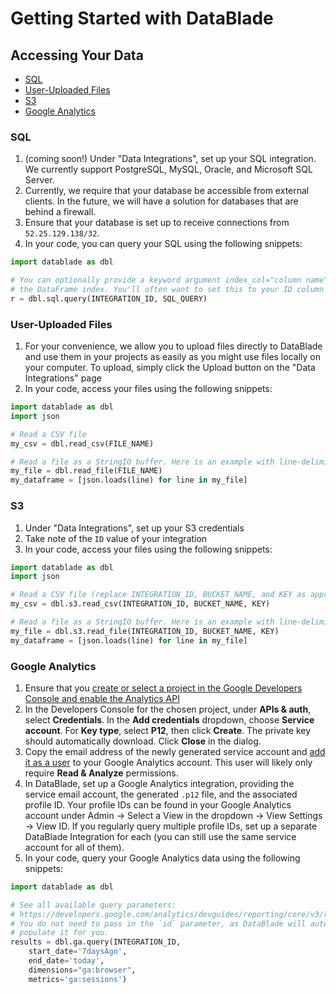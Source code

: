 # Getting Started with DataBlade

## Accessing Your Data

- [SQL](#sql)
- [User-Uploaded Files](#user-uploaded-files)
- [S3](#s3)
- [Google Analytics](#google-analytics)


### SQL
1. (coming soon!) Under "Data Integrations", set up your SQL integration. We currently support PostgreSQL, MySQL, Oracle, and Microsoft SQL Server. 
2. Currently, we require that your database be accessible from external clients. In the future, we will have a solution for databases that are behind a firewall.
3. Ensure that your database is set up to receive connections from `52.25.129.138/32`.
4. In your code, you can query your SQL using the following snippets:

```python
import datablade as dbl

# You can optionally provide a keyword argument index_col="column name" to set
# the DataFrame index. You'll often want to set this to your ID column name.
r = dbl.sql.query(INTEGRATION_ID, SQL_QUERY)
```

### User-Uploaded Files
1. For your convenience, we allow you to upload files directly to DataBlade and use them in your projects as easily as you might use files locally on your computer. To upload, simply click the Upload button on the "Data Integrations" page
2. In your code, access your files using the following snippets:

```python
import datablade as dbl
import json

# Read a CSV file
my_csv = dbl.read_csv(FILE_NAME)

# Read a file as a StringIO buffer. Here is an example with line-delimited JSON.
my_file = dbl.read_file(FILE_NAME)
my_dataframe = [json.loads(line) for line in my_file]
```

### S3
1. Under "Data Integrations", set up your S3 credentials
2. Take note of the `ID` value of your integration
3. In your code, access your files using the following snippets:

```python
import datablade as dbl
import json

# Read a CSV file (replace INTEGRATION_ID, BUCKET_NAME, and KEY as appropriate)
my_csv = dbl.s3.read_csv(INTEGRATION_ID, BUCKET_NAME, KEY)

# Read a file as a StringIO buffer. Here is an example with line-delimited JSON.
my_file = dbl.s3.read_file(INTEGRATION_ID, BUCKET_NAME, KEY)
my_dataframe = [json.loads(line) for line in my_file]
```

### Google Analytics
1. Ensure that you [create or select a project in the Google Developers Console and enable the Analytics API](https://console.developers.google.com//start/api?id=analytics&credential=client_key)
2. In the Developers Console for the chosen project, under **APIs & auth**, select **Credentials**. In the **Add credentials** dropdown, choose **Service account**. For **Key type**, select **P12**, then click **Create**. The private key should automatically download. Click **Close** in the dialog.
3. Copy the email address of the newly generated service account and [add it as a user](https://support.google.com/analytics/answer/1009702) to your Google Analytics account. This user will likely only require **Read & Analyze** permissions.
4. In DataBlade, set up a Google Analytics integration, providing the service email account, the generated `.p12` file, and the associated profile ID. Your profile IDs can be found in your Google Analytics account under Admin -> Select a View in the dropdown -> View Settings -> View ID. If you regularly query multiple profile IDs, set up a separate DataBlade Integration for each (you can still use the same service account for all of them).
5. In your code, query your Google Analytics data using the following snippets:

```python
import datablade as dbl

# See all available query parameters:
# https://developers.google.com/analytics/devguides/reporting/core/v3/reference?hl=en
# You do not need to pass in the `id` parameter, as DataBlade will automatically
# populate it for you.
results = dbl.ga.query(INTEGRATION_ID,
    start_date='7daysAgo',
    end_date='today',
    dimensions="ga:browser",
    metrics='ga:sessions')
```
